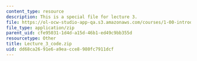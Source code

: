 ```yaml
---
content_type: resource
description: This is a special file for lecture 3.
file: https://ol-ocw-studio-app-qa.s3.amazonaws.com/courses/1-00-introduction-to-computers-and-engineering-problem-solving-spring-2012/dd68ca2691e6a9eacce8980fc7911dcf_Lecture_3_code.zip
file_type: application/zip
parent_uid: cfe95031-1d4d-a15d-46b1-ed49c9bb355d
resourcetype: Other
title: Lecture_3_code.zip
uid: dd68ca26-91e6-a9ea-cce8-980fc7911dcf
---
```

